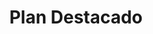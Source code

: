 ---
type: pricing
title: Plan Destacado
description: Perfecto para empresas que desean mantener su sitio web siempre actualizado y relevante con soporte técnico y secciones personalizadas
pricing:
    initial: 2000
    subscription: 500
    subsInfo: Incluye hosting, mantenimiento y actualizaciones
feat: 
    - Todo lo del Plan Básico
    - Actualización de Contenidos
    - Soporte Técnico
    - Reportes Mensuales
benefits:
    - Sitio web siempre actualizado.
    - Atención personalizada.
    - Mejor visibilidad en internet.
cta: ¡Destaca en linea ahora!
link: https://wa.link/ym8d37
---